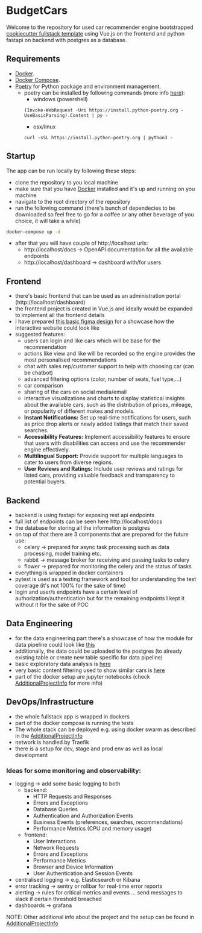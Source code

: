 # BudgetCars
Welcome to the repository for used car recommender engine bootstrapped [cookiecutter fullstack template](https://github.com/tiangolo/full-stack-fastapi-postgresql) using Vue.js on the frontend and python fastapi on backend with postgres as a database.

## Requirements
* [Docker](https://www.docker.com/).
* [Docker Compose](https://docs.docker.com/compose/install/).
* [Poetry](https://python-poetry.org/) for Python package and environment management.
  - poetry can be installed by following commands (more info [here](https://github.com/python-poetry/install.python-poetry.org)):
    - windows (powershell)
    ```
    (Invoke-WebRequest -Uri https://install.python-poetry.org -UseBasicParsing).Content | py -
    ```
    - osx/linux
    ```
    curl -sSL https://install.python-poetry.org | python3 -
    ```

## Startup
The app can be run locally by following these steps:
- clone the repository to you local machine
- make sure that you have [Docker](https://www.docker.com/) installed and it's up and running on you machine
- navigate to the root directory of the repository
- run the following command (there's bunch of dependecies to be downloaded so feel free to go for a coffee or any other beverage of you choice, it will take a while)
```bash
docker-compose up -d
```
- after that you will have couple of http://localhost urls:
  - http://localhost/docs → OpenAPI documentation for all the available endpoints
  - http://localhost/dashboard → dashboard with/for users
  
## Frontend
- there's basic frontend that can be used as an administration portal (http://localhost/dashboard)
- the frontend project is created in Vue.js and ideally would be expanded to implement all the frontend details
- I have prepared [this basic figma design](https://www.figma.com/file/3sVnZe22gEffAhPuIQ6OZe/BudgetCars?type=design&node-id=0%3A1&mode=design&t=eZecsRbZSBfPBksa-1) for a showcase how the interactive website could look like
- suggested features:
  - users can login and like cars which will be base for the recommendation
  - actions like view and like will be recorded so the engine provides the most personalised recommendations
  - chat with sales rep/customer support to help with choosing car (can be chatbot)
  - advanced filtering options (color, number of seats, fuel type,…)
  - car comparison
  - sharing of the cars on social media/email
  - interactive visualizations and charts to display statistical insights about the available cars, such as the distribution of prices, mileage, or popularity of different makes and models.
  - **Instant Notifications:** Set up real-time notifications for users, such as price drop alerts or newly added listings that match their saved searches.
  - **Accessibility Features:** Implement accessibility features to ensure that users with disabilities can access and use the recommender engine effectively.
  - **Multilingual Support:** Provide support for multiple languages to cater to users from diverse regions.
  - **User Reviews and Ratings:** Include user reviews and ratings for listed cars, providing valuable feedback and transparency to potential buyers.

## Backend
- backend is using fastapi for exposing rest api endpoints
- full list of endpoints can be seen here http://localhost/docs
- the database for storing all the information is postgres
- on top of that there are 3 components that are prepared for the future use:
  - celery → prepared for async task processing such as data processing, model training etc.
  - rabbit → message broker for receiving and passing tasks to celery
  - flower → prepared for monitoring the celery and the status of tasks
- everything is wrapped in docker containers
- pytest is used as a testing framework and tool for understanding the test coverage (it's not 100% for the sake of time)
- login and user/s endpoints have a certain level of authorization/authentication but for the remaining endpoints I kept it without it for the sake of POC

## Data Engineering
- for the data engineering part there's a showcase of how the module for data pipeline could look like [this](backend/app/data_processing/car_data_pipeline.py)
- additionally, the data could be uploaded to the postgres (to already existing table or create new table specific for data pipeline)
- basic exploratory data analysis is [here](backend/app/data_processing/car_data_utils.py)
- very basic content filtering used to show similar cars is [here](backend/app/app/core/filtering_utils.py)
- part of the docker setup are jupyter notebooks (check [AdditionalProjectInfo](AdditionalProjectInfo.md) for more info)

## DevOps/Infrastructure
- the whole fullstack app is wrapped in dockers
- part of the docker compose is running the tests
- The whole stack can be deployed e.g. using docker swarm as described in the [AdditionalProjectInfo](AdditionalProjectInfo.md)
- network is handled by Traefik
- there is a setup for dev, stage and prod env as well as local development

### Ideas for some monitoring and observability:
- logging → add some basic logging to both
  - backend:
      - HTTP Requests and Responses
      - Errors and Exceptions
      - Database Queries
      - Authentication and Authorization Events
      - Business Events (preferences, searches, recommendations)
      - Performance Metrics (CPU and memory usage)
  - frontend:
      - User Interactions
      - Network Requests
      - Errors and Exceptions
      - Performance Metrics
      - Browser and Device Information
      - User Authentication and Session Events
- centralised logging → e.g. Elasticsearch or Kibana
- error tracking → sentry or rollbar for real-time error reports
- alerting → rules for critical metrics and events … send messages to slack if certain threshold breached
- dashboards → grafana




NOTE: Other additional info about the project and the setup can be found in [AdditionalProjectInfo](AdditionalProjectInfo.md)